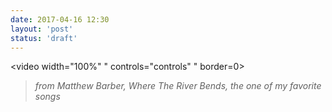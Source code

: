 ```yaml
---
date: 2017-04-16 12:30
layout: 'post'
status: 'draft'
---
```

<video width="100%" " controls="controls" " border=0><source src="https://pan.balmy.life/Cited/Videos/River%20Bends.mp4"></video>
>  *from Matthew Barber, Where The River Bends, the one of my favorite songs*
